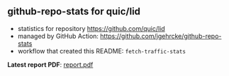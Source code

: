 ## github-repo-stats for quic/lid

- statistics for repository https://github.com/quic/lid
- managed by GitHub Action: https://github.com/jgehrcke/github-repo-stats
- workflow that created this README: `fetch-traffic-stats`

**Latest report PDF**: [report.pdf](https://github.com/njjetha/OSDO/raw/github-repo-stats/quic/lid/latest-report/report.pdf)

